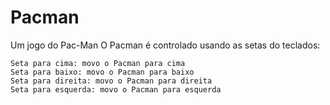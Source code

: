 # Pacman
Um jogo do Pac-Man
O Pacman é controlado usando as setas do teclados:
```
Seta para cima: movo o Pacman para cima 
Seta para baixo: movo o Pacman para baixo 
Seta para direita: movo o Pacman para direita 
Seta para esquerda: movo o Pacman para esquerda 
```
